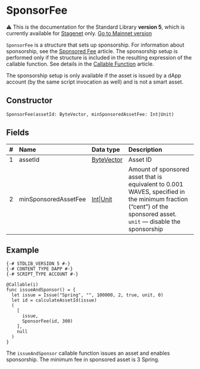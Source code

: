 # SponsorFee

:warning: This is the documentation for the Standard Library **version 5**, which is currently available for [Stagenet](/en/blockchain/blockchain-network/) only. [Go to Mainnet version](/en/ride/structures/script-actions/sponsor-fee)

`SponsorFee` is a structure that sets up sponsorship. For information about sponsorship, see the [Sponsored Fee](/en/blockchain/waves-protocol/sponsored-fee) article. The sponsorship setup is performed only if the structure is included in the resulting expression of the callable function. See details in the [Callable Function](/en/ride/v5/functions/callable-function) article.

The sponsorship setup is only available if the asset is issued by a dApp account (by the same script invocation as well) and is not a smart asset.

## Constructor

```ride
SponsorFee(assetId: ByteVector, minSponsoredAssetFee: Int|Unit)
```

## Fields

| # | Name | Data type | Description |
| :--- | :--- | :--- | :--- |
| 1 | assetId | [ByteVector](/en/ride/v5/data-types/byte-vector) | Asset ID |
| 2 | minSponsoredAssetFee | [Int](/en/ride/v5/data-types/int)&#124;[Unit](/en/ride/v5/data-types/unit) | Amount of sponsored asset that is equivalent to 0.001 WAVES, specified in the minimum fraction (“cent”) of the sponsored asset.<br>`unit` — disable the sponsorship |

## Example

```
{-# STDLIB_VERSION 5 #-}
{-# CONTENT_TYPE DAPP #-}
{-# SCRIPT_TYPE ACCOUNT #-}
  
@Callable(i)
func issueAndSponsor() = {
  let issue = Issue("Spring", "", 100000, 2, true, unit, 0)
  let id = calculateAssetId(issue)
  (
    [
      issue,
      SponsorFee(id, 300)
    ],
    null
  )
}
```

The `issueAndSponsor` callable function issues an asset and enables sponsorship. The minimum fee in sponsored asset is 3 Spring.

